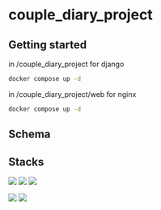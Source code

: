 # couple_diary_project

## Getting started

in /couple_diary_project for django

```bash
docker compose up -d
```
in /couple_diary_project/web for nginx
```bash
docker compose up -d
```

## Schema

## Stacks
   <img src="https://img.shields.io/badge/Django-0133AD?style=flat&logo=Django&logoColor=white"/>
    <img src="https://img.shields.io/badge/Docker-61DAFB?style=flat&logo=Docker&logoColor=white"/>
        <img src="https://img.shields.io/badge/NGINX-251A15?style=flat&logo=nginx&logoColor=green"/>
    <p>
            <img src="https://img.shields.io/badge/JavaScript-F7DF1E?style=flat&logo=javascript&logoColor=green"/>
            <img src="https://img.shields.io/badge/CSS-red?style=flat&logo=CSS3&logoColor=#1572B6"/>







